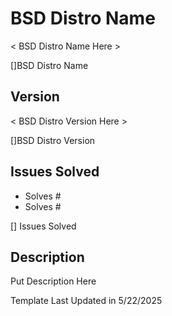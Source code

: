 <!--
Hello There, Choose This Pull Request Template If You Are Adding Support For A BSD Distro Version. (AS OF 5/22/2025)
-->

# BSD Distro Name

< BSD Distro Name Here >

[]BSD Distro Name

## Version

< BSD Distro Version Here >

[]BSD Distro Version

## Issues Solved

- Solves #<!--Issue Number Here (BSD Distro support) -->
- Solves #<!--Issue Number Here (BSD Distro Version Support) -->

[] Issues Solved

## Description

Put Description Here

Template Last Updated in 5/22/2025
